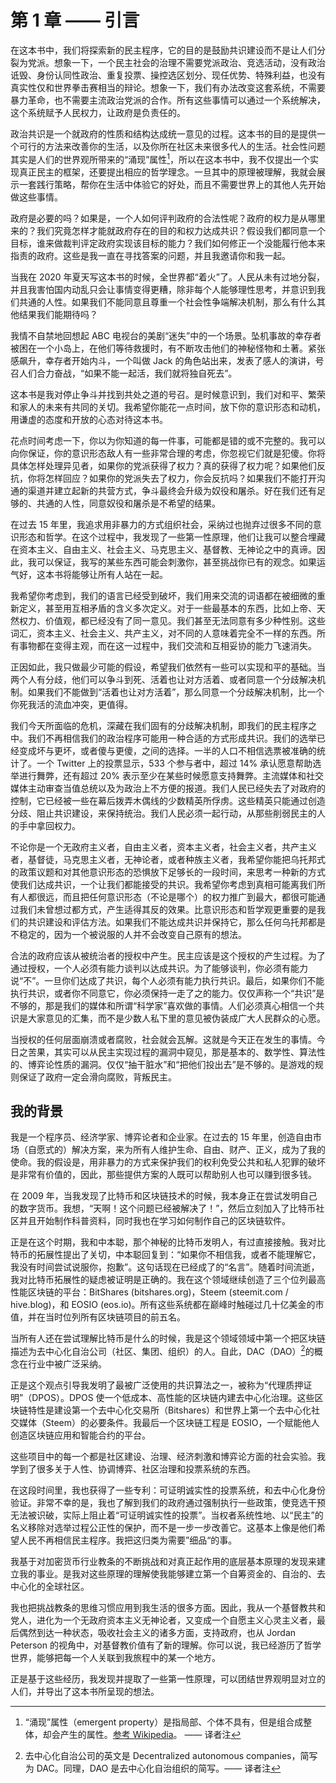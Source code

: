 # 第 1 章 —— 引言

在这本书中，我们将探索新的民主程序，它的目的是鼓励共识建设而不是让人们分裂为党派。想象一下，一个民主社会的治理不需要党派政治、竞选活动，没有政治诋毁、身份认同性政治、重复投票、操控选区划分、现任优势、特殊利益，也没有真实性仅和世界拳击赛相当的辩论。想象一下，我们有办法改变这套系统，不需要暴力革命，也不需要主流政治党派的合作。所有这些事情可以通过一个系统解决，这个系统赋予人民权力，让政府是负责任的。

政治共识是一个就政府的性质和结构达成统一意见的过程。这本书的目的是提供一个可行的方法来改善你的生活，以及你所在社区未来很多代人的生活。社会性问题其实是人们的世界观所带来的“涌现”属性[^1]，所以在这本书中，我不仅提出一个实现真正民主的框架，还要提出相应的哲学理念。一旦其中的原理被理解，我就会展示一套践行策略，帮你在生活中体验它的好处，而且不需要世界上的其他人先开始做这些事情。

政府是必要的吗？如果是，一个人如何评判政府的合法性呢？政府的权力是从哪里来的？我们究竟怎样才能就政府存在的目的和权力达成共识？假设我们都同意一个目标，谁来做裁判评定政府实现该目标的能力？我们如何修正一个没能履行他本来指责的政府。这些是我一直在寻找答案的问题，并且我邀请你和我一起。

当我在 2020 年夏天写这本书的时候，全世界都“着火”了。人民从未有过地分裂，并且我害怕国内动乱只会让事情变得更糟，除非每个人能够理性思考，并意识到我们共通的人性。如果我们不能同意且尊重一个社会性争端解决机制，那么有什么其他结果我们能期待吗？

我情不自禁地回想起 ABC 电视台的美剧“迷失”中的一个场景。坠机事故的幸存者被困在一个小岛上，在他们等待救援时，有不断攻击他们的神秘怪物和土著。紧张感飙升，幸存者开始内斗，一个叫做 Jack 的角色站出来，发表了感人的演讲，号召人们合力奋战，“如果不能一起活，我们就将独自死去”。

这本书是我对停止争斗并找到共处之道的号召。是时候意识到，我们对和平、繁荣和家人的未来有共同的关切。我希望你能花一点时间，放下你的意识形态和动机，用谦虚的态度和开放的心态对待这本书。

花点时间考虑一下，你以为你知道的每一件事，可能都是错的或不完整的。我可以向你保证，你的意识形态敌人有一些非常合理的考虑，你忽视它们就是犯傻。你将具体怎样处理异见者，如果你的党派获得了权力？真的获得了权力呢？如果他们反抗，你将怎样回应？如果你的党派失去了权力，你会反抗吗？如果我们不能打开沟通的渠道并建立起新的共营方式，争斗最终会升级为奴役和屠杀。好在我们还有足够的、共通的人性，同意奴役和屠杀是不希望的结果。

在过去 15 年里，我追求用非暴力的方式组织社会，采纳过也抛弃过很多不同的意识形态和哲学。在这个过程中，我发现了一些第一性原理，他们让我可以整合埋藏在资本主义、自由主义、社会主义、马克思主义、基督教、无神论之中的真谛。因此，我可以保证，我写的某些东西可能会刺激你，甚至挑战你已有的观念。如果运气好，这本书将能够让所有人站在一起。

我希望你考虑到，我们的语言已经受到破坏，我们用来交流的词语都在被细微的重新定义，甚至用互相矛盾的含义多次定义。对于一些最基本的东西，比如上帝、天然权力、价值观，都已经没有了同一意见。我们甚至无法同意有多少种性别。这些词汇，资本主义、社会主义、共产主义，对不同的人意味着完全不一样的东西。所有事物都在变得主观，而在这一过程中，我们交流和互相妥协的能力飞速消失。

正因如此，我只做最少可能的假设，希望我们依然有一些可以实现和平的基础。当两个人有分歧，他们可以争斗到死、活着也让对方活着、或者同意一个分歧解决机制。如果我们不能做到“活着也让对方活着”，那么同意一个分歧解决机制，比一个你死我活的流血冲突，更值得。

我们今天所面临的危机，深藏在我们固有的分歧解决机制，即我们的民主程序之中。我们不再相信我们的政治程序可能用一种合适的方式形成共识。我们的选举已经变成坏与更坏，或者傻与更傻，之间的选择。一半的人口不相信选票被准确的统计了。一个 Twitter 上的投票显示，533 个参与者中，超过 14% 承认愿意帮助选举进行舞弊，还有超过 20% 表示至少在某些时候愿意支持舞弊。主流媒体和社交媒体主动审查当值总统以及为政治上不方便的报道。我们人民已经失去了对政府的控制，它已经被一些在幕后拨弄木偶线的少数精英所俘虏。这些精英只能通过创造分歧、阻止共识建设，来保持统治。我们人民必须一起行动，从那些削弱民主的人的手中拿回权力。

不论你是一个无政府主义者，自由主义者，资本主义者，社会主义者，共产主义者，基督徒，马克思主义者，无神论者，或者种族主义者，我希望你能把乌托邦式的政策议题和对其他意识形态的恐惧放下足够长的一段时间，来思考一种新的方式使我们达成共识，一个让我们都能接受的共识。我希望你考虑到真相可能离我们所有人都很远，而且把任何意识形态（不论是哪个）的权力推广到最大，都很可能通过我们未曾想过都方式，产生适得其反的效果。比意识形态和哲学观更重要的是我们的共识建设和评估方法。如果我们不能达成共识并保持它，那么任何乌托邦都是不稳定的，因为一个被说服的人并不会改变自己原有的想法。

合法的政府应该从被统治者的授权中产生。民主应该是这个授权的产生过程。为了通过授权，一个人必须有能力谈判以达成共识。为了能够谈判，你必须有能力说“不”。一旦你们达成了共识，每个人必须有能力执行共识。最后，如果你们不能执行共识，或者你不同意它，你必须保持一走了之的能力。仅仅声称一个“共识”是不够的，那是我们的媒体和所谓“科学家”喜欢做的事情。人们必须真心相信一个共识是大家意见的汇集，而不是少数人私下里的意见被伪装成广大人民群众的心愿。

当授权的任何层面崩溃或者腐败，社会就会瓦解。这就是今天正在发生的事情。今日之苦果，其实可以从民主实现过程的漏洞中窥见，那是基本的、数学性、算法性的、博弈论性质的漏洞。仅仅“抽干脏水”和“把他们投出去”是不够的。是游戏的规则保证了政府一定会滑向腐败，背叛民主。

## 我的背景

我是一个程序员、经济学家、博弈论者和企业家。在过去的 15 年里，创造自由市场（自愿式的）解决方案，来为所有人维护生命、自由、财产、正义，成为了我的使命。我的假设是，用非暴力的方式来保护我们的权利免受公共和私人犯罪的破坏是非常有价值的，因此，那些提供方案的人既可以帮助别人也可以赚到很多钱。

在 2009 年，当我发现了比特币和区块链技术的时候，我本身正在尝试发明自己的数字货币。我想，“天啊！这个问题已经被解决了！”，然后立刻加入了比特币社区并且开始制作科普资料，同时我也在学习如何制作自己的区块链软件。

正是在这个时期，我和中本聪，那个神秘的比特币发明人，有过直接接触。我对比特币的拓展性提出了关切，中本聪回复到：“如果你不相信我，或者不能理解它，我没有时间尝试说服你，抱歉”。这句话现在已经成了的“名言”。随着时间流逝，我对比特币拓展性的疑虑被证明是正确的。我在这个领域继续创造了三个位列最高性能区块链的平台：BitShares (bitshares.org)，Steem (steemit.com / hive.blog)，和 EOSIO (eos.io)。所有这些系统都在巅峰时触碰过几十亿美金的市值，并在当时位列所有区块链项目的前五名。

当所有人还在尝试理解比特币是什么的时候，我是这个领域领域中第一个把区块链描述为去中心化自治公司（社区、集团、组织）的人。自此，DAC（DAO）[^2]的概念在行业中被广泛采纳。

正是这个观点引导我发明了最被广泛使用的共识算法之一，被称为“代理质押证明”（DPOS）。DPOS 使一个低成本、高性能的区块链内建去中心化治理。这些区块链特性是建设第一个去中心化交易所（Bitshares）和世界上第一个去中心化社交媒体（Steem）的必要条件。我最后一个区块链工程是 EOSIO，一个赋能他人创造区块链应用和智能合约的平台。

这些项目中的每一个都是社区建设、治理、经济刺激和博弈论方面的社会实验。我学到了很多关于人性、协调博弈、社区治理和投票系统的东西。

在这段时间里，我也获得了一些专利：可证明诚实性的投票系统，和去中心化身份验证。非常不幸的是，我也了解到我们的政府通过强制执行一些政策，使竞选干预无法被识破，实际上阻止着“可证明诚实性的投票”。当权者系统性地、以“民主”的名义移除对选举过程公正性的保护，而不是一步一步改善它。这基本上像是他们希望人民不再相信民主程序。我把这归类为需要”细品“的事。

我基于对加密货币行业教条的不断挑战和对真正起作用的底层基本原理的发现来建立我的事业。是我对这些原理的理解使我能够建立第一个自筹资金的、自治的、去中心化的全球社区。

我也把挑战教条的思维习惯应用到我生活的很多方面。因此，我从一个基督教共和党人，进化为一个无政府资本主义无神论者，又变成一个自愿主义心灵主义者，最后偶然到达一种状态，吸收社会主义的诸多方面，支持政府，也从 Jordan Peterson 的视角中，对基督教价值有了新的理解。你可以说，我已经游历了哲学世界，能够把每一个人关联到我旅程中的某一个地方。


正是基于这些经历，我发现并提取了一些第一性原理，可以团结世界观明显对立的人们，并导出了这本书所呈现的想法。


[^1]: “涌现”属性（emergent property）是指局部、个体不具有，但是组合成整体，却会产生的属性。[参考 Wikipedia](https://en.wikipedia.org/wiki/Emergence)。 —— 译者注

[^2]: 去中心化自治公司的英文是 Decentralized autonomous companies，简写为 DAC。同理，DAO 是去中心化自治组织的简写。—— 译者注

